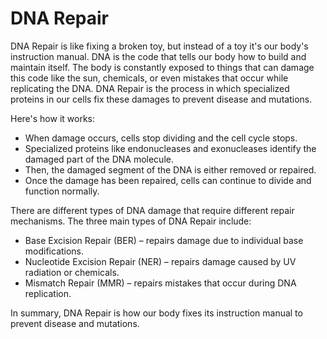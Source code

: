 # DNA Repair

DNA Repair is like fixing a broken toy, but instead of a toy it's our body's instruction manual. DNA is the code that tells our body how to build and maintain itself. The body is constantly exposed to things that can damage this code like the sun, chemicals, or even mistakes that occur while replicating the DNA. DNA Repair is the process in which specialized proteins in our cells fix these damages to prevent disease and mutations. 

Here's how it works: 

- When damage occurs, cells stop dividing and the cell cycle stops.
- Specialized proteins like endonucleases and exonucleases identify the damaged part of the DNA molecule.
- Then, the damaged segment of the DNA is either removed or repaired. 
- Once the damage has been repaired, cells can continue to divide and function normally.

There are different types of DNA damage that require different repair mechanisms. The three main types of DNA Repair include:

- Base Excision Repair (BER) – repairs damage due to individual base modifications.
- Nucleotide Excision Repair (NER) – repairs damage caused by UV radiation or chemicals.
- Mismatch Repair (MMR) – repairs mistakes that occur during DNA replication.

In summary, DNA Repair is how our body fixes its instruction manual to prevent disease and mutations.
